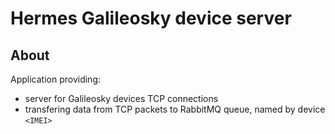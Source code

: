 # Hermes Galileosky device server
## About
Application providing:
* server for Galileosky devices TCP connections
* transfering data from TCP packets to RabbitMQ queue, named by device `<IMEI>`
